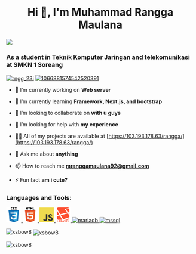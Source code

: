 <h1 align="center">Hi 👋, I'm Muhammad Rangga Maulana</h1>
<img align="center" margin="right alt="web-developer" widht=100% src="https://media1.giphy.com/media/v1.Y2lkPTc5MGI3NjExMG4zM2FoNjA0bnJzcTBtNHhxbHpzaGQyOW54ZHVmbDU5ZnI3cXFlOCZlcD12MV9pbnRlcm5hbF9naWZfYnlfaWQmY3Q9Zw/Basrh159dGwKY/giphy.gif">
<h3 align="left">As a student in Teknik Komputer Jaringan and telekomunikasi at SMKN 1 Soreang</h3>
<p align="left">
<a href="https://instagram.com/rngg_23i" target="blank"><img align="center" src="https://raw.githubusercontent.com/rahuldkjain/github-profile-readme-generator/master/src/images/icons/Social/instagram.svg" alt="rngg_23i" height="30" width="40" /></a>
<a href="https://discord.gg/1066881574542520391" target="blank"><img align="center" src="https://raw.githubusercontent.com/rahuldkjain/github-profile-readme-generator/master/src/images/icons/Social/discord.svg" alt="1066881574542520391" height="30" width="40" /></a>
</p>




- 🔭 I’m currently working on **Web server**

- 🌱 I’m currently learning **Framework, Next.js, and bootstrap**

- 👯 I’m looking to collaborate on **with u guys**

- 🤝 I’m looking for help with **my experience**

- 👨‍💻 All of my projects are available at [https://103.193.178.63/rangga/](https://103.193.178.63/rangga/)

- 💬 Ask me about **anything**

- 📫 How to reach me **mranggamaulana92@gmail.com**

- ⚡ Fun fact **am i cute?**



<h3 align="left">Languages and Tools:</h3>
<p align="left"> <a href="https://www.w3schools.com/css/" target="_blank" rel="noreferrer"> <img src="https://raw.githubusercontent.com/devicons/devicon/master/icons/css3/css3-original-wordmark.svg" alt="css3" width="40" height="40"/> </a> <a href="https://www.w3.org/html/" target="_blank" rel="noreferrer"> <img src="https://raw.githubusercontent.com/devicons/devicon/master/icons/html5/html5-original-wordmark.svg" alt="html5" width="40" height="40"/> </a> <a href="https://developer.mozilla.org/en-US/docs/Web/JavaScript" target="_blank" rel="noreferrer"> <img src="https://raw.githubusercontent.com/devicons/devicon/master/icons/javascript/javascript-original.svg" alt="javascript" width="40" height="40"/> </a> <a href="https://laravel.com/" target="_blank" rel="noreferrer"> <img src="https://raw.githubusercontent.com/devicons/devicon/master/icons/laravel/laravel-plain-wordmark.svg" alt="laravel" width="40" height="40"/> </a> <a href="https://mariadb.org/" target="_blank" rel="noreferrer"> <img src="https://www.vectorlogo.zone/logos/mariadb/mariadb-icon.svg" alt="mariadb" width="40" height="40"/> </a> <a href="https://www.microsoft.com/en-us/sql-server" target="_blank" rel="noreferrer"> <img src="https://www.svgrepo.com/show/303229/microsoft-sql-server-logo.svg" alt="mssql" width="40" height="40"/> </a> </p>

<p><img align="left" src="https://github-readme-stats.vercel.app/api/top-langs?username=xsbow8&show_icons=true&locale=en&layout=compact" alt="xsbow8" /></p>

<p>&nbsp;<img align="center" src="https://github-readme-stats.vercel.app/api?username=xsbow8&show_icons=true&locale=en" alt="xsbow8" /></p>

<p><img align="center" src="https://github-readme-streak-stats.herokuapp.com/?user=xsbow8&" alt="xsbow8" /></p>

